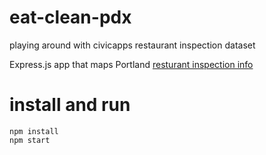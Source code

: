 # eat-clean-pdx
playing around with civicapps restaurant inspection dataset

Express.js app that maps Portland [resturant inspection info](http://www.civicapps.org/datasets/restaurant-inspections)

# install and run

```
npm install
npm start
```
